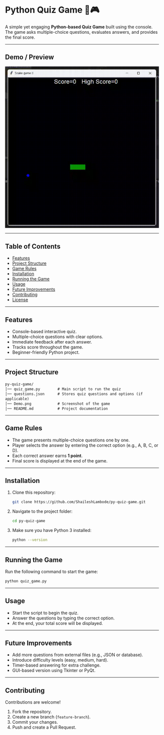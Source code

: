 # Python Quiz Game 🧠🎮

A simple yet engaging **Python-based Quiz Game** built using the console. The game asks multiple-choice questions, evaluates answers, and provides the final score.

---

## Demo / Preview

![Game Screenshot](game_video.gif)

---

## Table of Contents

- [Features](#features)  
- [Project Structure](#project-structure)  
- [Game Rules](#game-rules)  
- [Installation](#installation)  
- [Running the Game](#running-the-game)  
- [Usage](#usage)  
- [Future Improvements](#future-improvements)  
- [Contributing](#contributing)  
- [License](#license)  

---

## Features

- Console-based interactive quiz.  
- Multiple-choice questions with clear options.  
- Immediate feedback after each answer.  
- Tracks score throughout the game.  
- Beginner-friendly Python project.  

---

## Project Structure

```
py-quiz-game/
│── quiz_game.py        # Main script to run the quiz
│── questions.json      # Stores quiz questions and options (if applicable)
│── Demo.png            # Screenshot of the game
│── README.md           # Project documentation
```

---

## Game Rules

- The game presents multiple-choice questions one by one.  
- Player selects the answer by entering the correct option (e.g., A, B, C, or D).  
- Each correct answer earns **1 point**.  
- Final score is displayed at the end of the game.  

---

## Installation

1. Clone this repository:
   ```bash
   git clone https://github.com/ShaileshLambode/py-quiz-game.git
   ```
2. Navigate to the project folder:
   ```bash
   cd py-quiz-game
   ```
3. Make sure you have Python 3 installed:
   ```bash
   python --version
   ```

---

## Running the Game

Run the following command to start the game:
```bash
python quiz_game.py
```

---

## Usage

- Start the script to begin the quiz.  
- Answer the questions by typing the correct option.  
- At the end, your total score will be displayed.  

---

## Future Improvements

- Add more questions from external files (e.g., JSON or database).  
- Introduce difficulty levels (easy, medium, hard).  
- Timer-based answering for extra challenge.  
- GUI-based version using Tkinter or PyQt.  

---

## Contributing

Contributions are welcome!  
1. Fork the repository.  
2. Create a new branch (`feature-branch`).  
3. Commit your changes.  
4. Push and create a Pull Request.  

